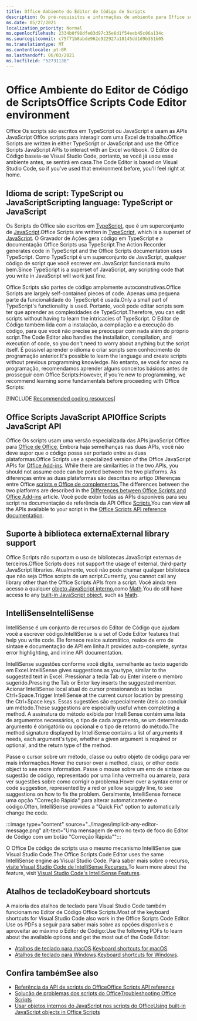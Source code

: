 ```yaml
---
title: Office Ambiente do Editor de Código de Scripts
description: Os pré-requisitos e informações de ambiente para Office scripts em Excel na Web.
ms.date: 05/27/2021
localization_priority: Normal
ms.openlocfilehash: 2334b0f98dfe03d97c35e6d1f54eeb45c06a134c
ms.sourcegitcommit: c75f71b8abde962e922927a18145dd1d9b361b05
ms.translationtype: MT
ms.contentlocale: pt-BR
ms.lasthandoff: 06/03/2021
ms.locfileid: "52731138"
---
```

# <a name="office-scripts-code-editor-environment"></a><span data-ttu-id="4f840-103">Office Ambiente do Editor de Código de Scripts</span><span class="sxs-lookup"><span data-stu-id="4f840-103">Office Scripts Code Editor environment</span></span>

<span data-ttu-id="4f840-104">Office Os scripts são escritos em TypeScript ou JavaScript e usam as APIs JavaScript Office scripts para interagir com uma Excel de trabalho.</span><span class="sxs-lookup"><span data-stu-id="4f840-104">Office Scripts are written in either TypeScript or JavaScript and use the Office Scripts JavaScript APIs to interact with an Excel workbook.</span></span> <span data-ttu-id="4f840-105">O Editor de Código baseia-se Visual Studio Code, portanto, se você já usou esse ambiente antes, se sentirá em casa.</span><span class="sxs-lookup"><span data-stu-id="4f840-105">The Code Editor is based on Visual Studio Code, so if you've used that environment before, you'll feel right at home.</span></span>

## <a name="scripting-language-typescript-or-javascript"></a><span data-ttu-id="4f840-106">Idioma de script: TypeScript ou JavaScript</span><span class="sxs-lookup"><span data-stu-id="4f840-106">Scripting language: TypeScript or JavaScript</span></span>

<span data-ttu-id="4f840-107">Os Scripts do Office são escritos em [TypeScript](https://www.typescriptlang.org/docs/home.html), que é um superconjunto de [JavaScript](https://developer.mozilla.org/docs/Web/JavaScript).</span><span class="sxs-lookup"><span data-stu-id="4f840-107">Office Scripts are written in [TypeScript](https://www.typescriptlang.org/docs/home.html), which is a superset of [JavaScript](https://developer.mozilla.org/docs/Web/JavaScript).</span></span> <span data-ttu-id="4f840-108">O Gravador de Ações gera código em TypeScript e a documentação Office Scripts usa TypeScript.</span><span class="sxs-lookup"><span data-stu-id="4f840-108">The Action Recorder generates code in TypeScript and the Office Scripts documentation uses TypeScript.</span></span> <span data-ttu-id="4f840-109">Como TypeScript é um superconjunto de JavaScript, qualquer código de script que você escrever em JavaScript funcionará muito bem.</span><span class="sxs-lookup"><span data-stu-id="4f840-109">Since TypeScript is a superset of JavaScript, any scripting code that you write in JavaScript will work just fine.</span></span>

<span data-ttu-id="4f840-110">Office Scripts são partes de código amplamente autoconstrutivas.</span><span class="sxs-lookup"><span data-stu-id="4f840-110">Office Scripts are largely self-contained pieces of code.</span></span> <span data-ttu-id="4f840-111">Apenas uma pequena parte da funcionalidade do TypeScript é usada.</span><span class="sxs-lookup"><span data-stu-id="4f840-111">Only a small part of TypeScript's functionality is used.</span></span> <span data-ttu-id="4f840-112">Portanto, você pode editar scripts sem ter que aprender as complexidades de TypeScript.</span><span class="sxs-lookup"><span data-stu-id="4f840-112">Therefore, you can edit scripts without having to learn the intricacies of TypeScript.</span></span> <span data-ttu-id="4f840-113">O Editor de Código também lida com a instalação, a compilação e a execução do código, para que você não precise se preocupar com nada além do próprio script.</span><span class="sxs-lookup"><span data-stu-id="4f840-113">The Code Editor also handles the installation, compilation, and execution of code, so you don't need to worry about anything but the script itself.</span></span> <span data-ttu-id="4f840-114">É possível aprender o idioma e criar scripts sem conhecimento de programação anterior.</span><span class="sxs-lookup"><span data-stu-id="4f840-114">It's possible to learn the language and create scripts without previous programming knowledge.</span></span> <span data-ttu-id="4f840-115">No entanto, se você for novo na programação, recomendamos aprender alguns conceitos básicos antes de prosseguir com Office Scripts:</span><span class="sxs-lookup"><span data-stu-id="4f840-115">However, if you're new to programming, we recommend learning some fundamentals before proceeding with Office Scripts:</span></span>

[!INCLUDE [Recommended coding resources](../includes/coding-basics-references.md)]

## <a name="office-scripts-javascript-api"></a><span data-ttu-id="4f840-116">Office Scripts JavaScript API</span><span class="sxs-lookup"><span data-stu-id="4f840-116">Office Scripts JavaScript API</span></span>

<span data-ttu-id="4f840-117">Office Os scripts usam uma versão especializada das APIs javaScript Office para [Office de Office.](/office/dev/add-ins/overview/index) Embora haja semelhanças nas duas APIs, você não deve supor que o código possa ser portado entre as duas plataformas.</span><span class="sxs-lookup"><span data-stu-id="4f840-117">Office Scripts use a specialized version of the Office JavaScript APIs for [Office Add-ins](/office/dev/add-ins/overview/index). While there are similarities in the two APIs, you should not assume code can be ported between the two platforms.</span></span> <span data-ttu-id="4f840-118">As diferenças entre as duas plataformas são descritas no artigo Diferenças entre Office [scripts e Office de complementos.](../resources/add-ins-differences.md#apis)</span><span class="sxs-lookup"><span data-stu-id="4f840-118">The differences between the two platforms are described in the [Differences between Office Scripts and Office Add-ins](../resources/add-ins-differences.md#apis) article.</span></span> <span data-ttu-id="4f840-119">Você pode exibir todas as APIs disponíveis para seu script na documentação de referência da API Office [Scripts.](/javascript/api/office-scripts/overview)</span><span class="sxs-lookup"><span data-stu-id="4f840-119">You can view all the APIs available to your script in the [Office Scripts API reference documentation](/javascript/api/office-scripts/overview).</span></span>

## <a name="external-library-support"></a><span data-ttu-id="4f840-120">Suporte à biblioteca externa</span><span class="sxs-lookup"><span data-stu-id="4f840-120">External library support</span></span>

<span data-ttu-id="4f840-121">Office Scripts não suportam o uso de bibliotecas JavaScript externas de terceiros.</span><span class="sxs-lookup"><span data-stu-id="4f840-121">Office Scripts does not support the usage of external, third-party JavaScript libraries.</span></span> <span data-ttu-id="4f840-122">Atualmente, você não pode chamar qualquer biblioteca que não seja Office scripts de um script.</span><span class="sxs-lookup"><span data-stu-id="4f840-122">Currently, you cannot call any library other than the Office Scripts APIs from a script.</span></span> <span data-ttu-id="4f840-123">Você ainda tem acesso a qualquer [objeto JavaScript interno,](../develop/javascript-objects.md)como [Math](https://developer.mozilla.org/docs/Web/JavaScript/Reference/Global_Objects/Math).</span><span class="sxs-lookup"><span data-stu-id="4f840-123">You do still have access to any [built-in JavaScript object](../develop/javascript-objects.md), such as [Math](https://developer.mozilla.org/docs/Web/JavaScript/Reference/Global_Objects/Math).</span></span>

## <a name="intellisense"></a><span data-ttu-id="4f840-124">IntelliSense</span><span class="sxs-lookup"><span data-stu-id="4f840-124">IntelliSense</span></span>

<span data-ttu-id="4f840-125">IntelliSense é um conjunto de recursos do Editor de Código que ajudam você a escrever código.</span><span class="sxs-lookup"><span data-stu-id="4f840-125">IntelliSense is a set of Code Editor features that help you write code.</span></span> <span data-ttu-id="4f840-126">Ele fornece realce automático, realce de erro de sintaxe e documentação de API em linha.</span><span class="sxs-lookup"><span data-stu-id="4f840-126">It provides auto-complete, syntax error highlighting, and inline API documentation.</span></span>

<span data-ttu-id="4f840-127">IntelliSense sugestões conforme você digita, semelhante ao texto sugerido em Excel.</span><span class="sxs-lookup"><span data-stu-id="4f840-127">IntelliSense gives suggestions as you type, similar to the suggested text in Excel.</span></span> <span data-ttu-id="4f840-128">Pressionar a tecla Tab ou Enter insere o membro sugerido.</span><span class="sxs-lookup"><span data-stu-id="4f840-128">Pressing the Tab or Enter key inserts the suggested member.</span></span> <span data-ttu-id="4f840-129">Acionar IntelliSense local atual do cursor pressionando as teclas Ctrl+Space.</span><span class="sxs-lookup"><span data-stu-id="4f840-129">Trigger IntelliSense at the current cursor location by pressing the Ctrl+Space keys.</span></span> <span data-ttu-id="4f840-130">Essas sugestões são especialmente úteis ao concluir um método.</span><span class="sxs-lookup"><span data-stu-id="4f840-130">These suggestions are especially useful when completing a method.</span></span> <span data-ttu-id="4f840-131">A assinatura do método exibida por IntelliSense contém uma lista de argumentos necessários, o tipo de cada argumento, se um determinado argumento é obrigatório ou opcional e o tipo de retorno do método.</span><span class="sxs-lookup"><span data-stu-id="4f840-131">The method signature displayed by IntelliSense contains a list of arguments it needs, each argument's type, whether a given argument is required or optional, and the return type of the method.</span></span>

<span data-ttu-id="4f840-132">Passe o cursor sobre um método, classe ou outro objeto de código para ver mais informações.</span><span class="sxs-lookup"><span data-stu-id="4f840-132">Hover the cursor over a method, class, or other code object to see more information.</span></span> <span data-ttu-id="4f840-133">Passe o mouse sobre um erro de sintaxe ou sugestão de código, representado por uma linha vermelha ou amarela, para ver sugestões sobre como corrigir o problema.</span><span class="sxs-lookup"><span data-stu-id="4f840-133">Hover over a syntax error or code suggestion, represented by a red or yellow squiggly line, to see suggestions on how to fix the problem.</span></span> <span data-ttu-id="4f840-134">Geralmente, IntelliSense fornece uma opção "Correção Rápida" para alterar automaticamente o código.</span><span class="sxs-lookup"><span data-stu-id="4f840-134">Often, IntelliSense provides a "Quick Fix" option to automatically change the code.</span></span>

:::image type="content" source="../images/implicit-any-editor-message.png" alt-text="Uma mensagem de erro no texto de foco do Editor de Código com um botão &quot;Correção Rápida&quot;":::

<span data-ttu-id="4f840-136">O Office De código de scripts usa o mesmo mecanismo IntelliSense que Visual Studio Code.</span><span class="sxs-lookup"><span data-stu-id="4f840-136">The Office Scripts Code Editor uses the same IntelliSense engine as Visual Studio Code.</span></span> <span data-ttu-id="4f840-137">Para saber mais sobre o recurso, [visite Visual Studio Code de IntelliSense Recursos.](https://code.visualstudio.com/docs/editor/intellisense#_intellisense-features)</span><span class="sxs-lookup"><span data-stu-id="4f840-137">To learn more about the feature, visit [Visual Studio Code's IntelliSense Features](https://code.visualstudio.com/docs/editor/intellisense#_intellisense-features).</span></span>

## <a name="keyboard-shortcuts"></a><span data-ttu-id="4f840-138">Atalhos de teclado</span><span class="sxs-lookup"><span data-stu-id="4f840-138">Keyboard shortcuts</span></span>

<span data-ttu-id="4f840-139">A maioria dos atalhos de teclado para Visual Studio Code também funcionam no Editor de Código Office Scripts.</span><span class="sxs-lookup"><span data-stu-id="4f840-139">Most of the keyboard shortcuts for Visual Studio Code also work in the Office Scripts Code Editor.</span></span> <span data-ttu-id="4f840-140">Use os PDFs a seguir para saber mais sobre as opções disponíveis e aproveitar ao máximo o Editor de Código:</span><span class="sxs-lookup"><span data-stu-id="4f840-140">Use the following PDFs to learn about the available options and get the most out of the Code Editor:</span></span>

- <span data-ttu-id="4f840-141">[Atalhos de teclado para macOS](https://code.visualstudio.com/shortcuts/keyboard-shortcuts-macos.pdf).</span><span class="sxs-lookup"><span data-stu-id="4f840-141">[Keyboard shortcuts for macOS](https://code.visualstudio.com/shortcuts/keyboard-shortcuts-macos.pdf).</span></span>
- <span data-ttu-id="4f840-142">[Atalhos de teclado para Windows](https://code.visualstudio.com/shortcuts/keyboard-shortcuts-windows.pdf).</span><span class="sxs-lookup"><span data-stu-id="4f840-142">[Keyboard shortcuts for Windows](https://code.visualstudio.com/shortcuts/keyboard-shortcuts-windows.pdf).</span></span>

## <a name="see-also"></a><span data-ttu-id="4f840-143">Confira também</span><span class="sxs-lookup"><span data-stu-id="4f840-143">See also</span></span>

- [<span data-ttu-id="4f840-144">Referência da API de scripts do Office</span><span class="sxs-lookup"><span data-stu-id="4f840-144">Office Scripts API reference</span></span>](/javascript/api/office-scripts/overview)
- [<span data-ttu-id="4f840-145">Solução de problemas dos scripts do Office</span><span class="sxs-lookup"><span data-stu-id="4f840-145">Troubleshooting Office Scripts</span></span>](../testing/troubleshooting.md)
- [<span data-ttu-id="4f840-146">Usar objetos internos do JavaScript nos scripts do Office</span><span class="sxs-lookup"><span data-stu-id="4f840-146">Using built-in JavaScript objects in Office Scripts</span></span>](../develop/javascript-objects.md)
